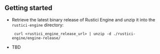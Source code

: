 ## Getting started

 - Retrieve the latest binary release of Rustici Engine and unzip it into the `rustici-engine` directory:

        curl <rustici_engine_release_url> | unzip -d ./rustici-engine/engine-release/

 - TBD
